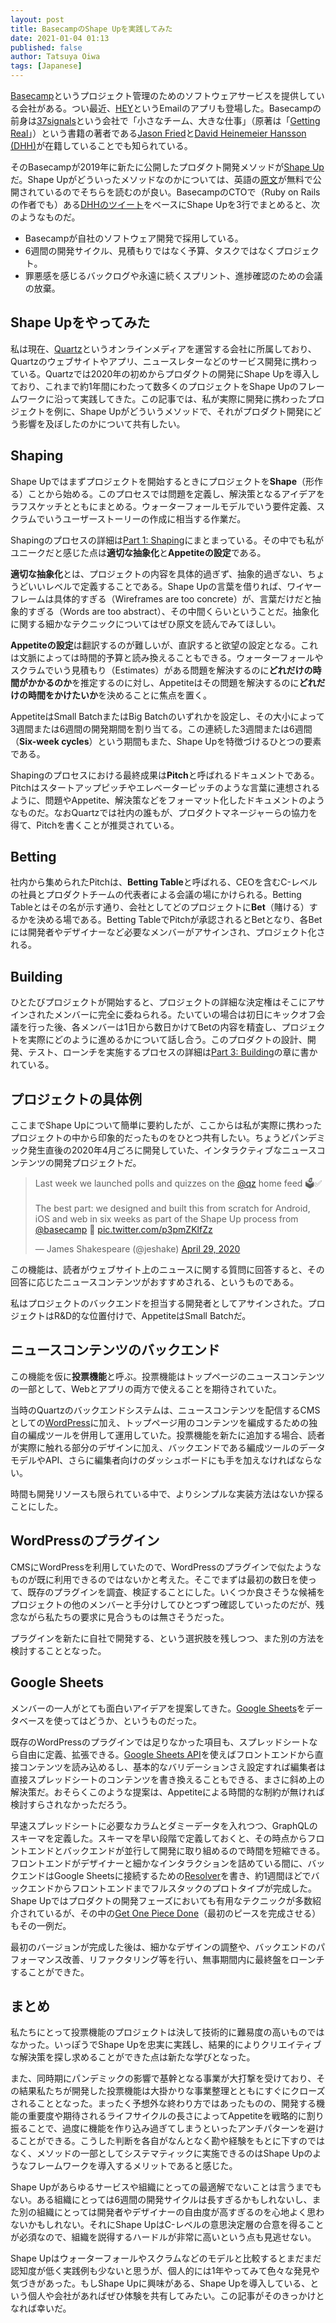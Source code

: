 ```yaml
---
layout: post
title: BasecampのShape Upを実践してみた
date: 2021-01-04 01:13
published: false
author: Tatsuya Oiwa
tags: [Japanese]
---
```


[Basecamp](https://basecamp.com/)というプロジェクト管理のためのソフトウェアサービスを提供している会社がある。つい最近、[HEY](https://hey.com/)というEmailのアプリも登場した。Basecampの前身は[37signals](https://37signals.com/)という会社で「小さなチーム、大きな仕事」（原著は「[Getting Real](https://basecamp.com/gettingreal)」）という書籍の著者である[Jason Fried](https://twitter.com/jasonfried)と[David Heinemeier Hansson (DHH)](https://twitter.com/dhh)が在籍していることでも知られている。

そのBasecampが2019年に新たに公開したプロダクト開発メソッドが[Shape Up](https://basecamp.com/shapeup)だ。Shape Upがどういったメソッドなのかについては、英語の[原文](https://basecamp.com/shapeup)が無料で公開されているのでそちらを読むのが良い。BasecampのCTOで（Ruby on Railsの作者でも）ある[DHHのツイート](https://twitter.com/dhh/status/1148963942116597766)をベースにShape Upを3行でまとめると、次のようなものだ。

- Basecampが自社のソフトウェア開発で採用している。
- 6週間の開発サイクル、見積もりではなく予算、タスクではなくプロジェクト。
- 罪悪感を感じるバックログや永遠に続くスプリント、進捗確認のための会議の放棄。

## Shape Upをやってみた

私は現在、[Quartz](https://qz.com/)というオンラインメディアを運営する会社に所属しており、Quartzのウェブサイトやアプリ、ニュースレターなどのサービス開発に携わっている。Quartzでは2020年の初めからプロダクトの開発にShape Upを導入しており、これまで約1年間にわたって数多くのプロジェクトをShape Upのフレームワークに沿って実践してきた。この記事では、私が実際に開発に携わったプロジェクトを例に、Shape Upがどういうメソッドで、それがプロダクト開発にどう影響を及ぼしたのかについて共有したい。

## Shaping

Shape Upではまずプロジェクトを開始するときにプロジェクトを**Shape**（形作る）ことから始める。このプロセスでは問題を定義し、解決策となるアイデアをラフスケッチとともにまとめる。ウォーターフォールモデルでいう要件定義、スクラムでいうユーザーストーリーの作成に相当する作業だ。

Shapingのプロセスの詳細は[Part 1: Shaping](https://basecamp.com/shapeup/1.1-chapter-02)にまとまっている。その中でも私がユニークだと感じた点は**適切な抽象化**と**Appetiteの設定**である。

**適切な抽象化**とは、プロジェクトの内容を具体的過ぎず、抽象的過ぎない、ちょうどいいレベルで定義することである。Shape Upの言葉を借りれば、ワイヤーフレームは具体的すぎる（Wireframes are too concrete）が、言葉だけだと抽象的すぎる（Words are too abstract）、その中間くらいということだ。抽象化に関する細かなテクニックについてはぜひ原文を読んでみてほしい。

**Appetiteの設定**は翻訳するのが難しいが、直訳すると欲望の設定となる。これは文脈によっては時間的予算と読み換えることもできる。ウォーターフォールやスクラムでいう見積もり（Estimates）がある問題を解決するのに**どれだけの時間がかかるのか**を推定するのに対し、Appetiteはその問題を解決するのに**どれだけの時間をかけたいか**を決めることに焦点を置く。

AppetiteはSmall BatchまたはBig Batchのいずれかを設定し、その大小によって3週間または6週間の開発期間を割り当てる。この連続した3週間または6週間（**Six-week cycles**）という期間もまた、Shape Upを特徴づけるひとつの要素である。

Shapingのプロセスにおける最終成果は**Pitch**と呼ばれるドキュメントである。Pitchはスタートアップピッチやエレベーターピッチのような言葉に連想されるように、問題やAppetite、解決策などをフォーマット化したドキュメントのようなものだ。なおQuartzでは社内の誰もが、プロダクトマネージャーらの協力を得て、Pitchを書くことが推奨されている。

## Betting

社内から集められたPitchは、**Betting Table**と呼ばれる、CEOを含むC-レベルの社員とプロダクトチームの代表者による会議の場にかけられる。Betting Tableとはその名が示す通り、会社としてどのプロジェクトに**Bet**（賭ける）するかを決める場である。Betting TableでPitchが承認されるとBetとなり、各Betには開発者やデザイナーなど必要なメンバーがアサインされ、プロジェクト化される。

## Building

ひとたびプロジェクトが開始すると、プロジェクトの詳細な決定権はそこにアサインされたメンバーに完全に委ねられる。たいていの場合は初日にキックオフ会議を行った後、各メンバーは1日から数日かけてBetの内容を精査し、プロジェクトを実際にどのように進めるかについて話し合う。このプロダクトの設計、開発、テスト、ローンチを実施するプロセスの詳細は[Part 3: Building](https://basecamp.com/shapeup/3.1-chapter-10)の章に書かれている。

## プロジェクトの具体例

ここまでShape Upについて簡単に要約したが、ここからは私が実際に携わったプロジェクトの中から印象的だったものをひとつ共有したい。ちょうどパンデミック発生直後の2020年4月ごろに開発していた、インタラクティブなニュースコンテンツの開発プロジェクトだ。

<blockquote class="twitter-tweet"><p lang="en" dir="ltr">Last week we launched polls and quizzes on the <a href="https://twitter.com/qz?ref_src=twsrc%5Etfw">@qz</a> home feed 🗳✅<br><br>The best part: we designed and built this from scratch for Android, iOS and web in six weeks as part of the Shape Up process from <a href="https://twitter.com/basecamp?ref_src=twsrc%5Etfw">@basecamp</a> 🚀 <a href="https://t.co/p3pmZKlfZz">pic.twitter.com/p3pmZKlfZz</a></p>&mdash; James Shakespeare (@jeshake) <a href="https://twitter.com/jeshake/status/1255547872755552258?ref_src=twsrc%5Etfw">April 29, 2020</a></blockquote> <script async src="https://platform.twitter.com/widgets.js" charset="utf-8"></script>

この機能は、読者がウェブサイト上のニュースに関する質問に回答すると、その回答に応じたニュースコンテンツがおすすめされる、というものである。

私はプロジェクトのバックエンドを担当する開発者としてアサインされた。プロジェクトはR&D的な位置付けで、AppetiteはSmall Batchだ。

## ニュースコンテンツのバックエンド

この機能を仮に**投票機能**と呼ぶ。投票機能はトップページのニュースコンテンツの一部として、Webとアプリの両方で使えることを期待されていた。

当時のQuartzのバックエンドシステムは、ニュースコンテンツを配信するCMSとしての[WordPress](https://wordpress.com/)に加え、トップページ用のコンテンツを編成するための独自の編成ツールを併用して運用していた。投票機能を新たに追加する場合、読者が実際に触れる部分のデザインに加え、バックエンドである編成ツールのデータモデルやAPI、さらに編集者向けのダッシュボードにも手を加えなければならない。

時間も開発リソースも限られている中で、よりシンプルな実装方法はないか探ることにした。

## WordPressのプラグイン

CMSにWordPressを利用していたので、WordPressのプラグインで似たようなものが既に利用できるのではないかと考えた。そこでまずは最初の数日を使って、既存のプラグインを調査、検証することにした。いくつか良さそうな候補をプロジェクトの他のメンバーと手分けしてひとつずつ確認していったのだが、残念ながら私たちの要求に見合うものは無さそうだった。

プラグインを新たに自社で開発する、という選択肢を残しつつ、また別の方法を検討することとなった。

## Google Sheets

メンバーの一人がとても面白いアイデアを提案してきた。[Google Sheets](https://www.google.com/sheets/about/)をデータベースを使ってはどうか、というものだった。

既存のWordPressのプラグインでは足りなかった項目も、スプレッドシートなら自由に定義、拡張できる。[Google Sheets API](https://developers.google.com/sheets/api)を使えばフロントエンドから直接コンテンツを読み込めるし、基本的なバリデーションさえ設定すれば編集者は直接スプレッドシートのコンテンツを書き換えることもできる、まさに斜め上の解決策だ。おそらくこのような提案は、Appetiteによる時間的な制約が無ければ検討すらされなかっただろう。

早速スプレッドシートに必要なカラムとダミーデータを入れつつ、GraphQLのスキーマを定義した。スキーマを早い段階で定義しておくと、その時点からフロントエンドとバックエンドが並行して開発に取り組めるので時間を短縮できる。フロントエンドがデザイナーと細かなインタラクションを詰めている間に、バックエンドはGoogle Sheetsに接続するための[Resolver](https://graphql.org/learn/execution/)を書き、約1週間ほどでバックエンドからフロントエンドまでフルスタックのプロトタイプが完成した。Shape Upではプロダクトの開発フェーズにおいても有用なテクニックが多数紹介されているが、その中の[Get One Piece Done](https://basecamp.com/shapeup/3.2-chapter-11)（最初のピースを完成させる）もその一例だ。

最初のバージョンが完成した後は、細かなデザインの調整や、バックエンドのパフォーマンス改善、リファクタリング等を行い、無事期間内に最終盤をローンチすることができた。

## まとめ

私たちにとって投票機能のプロジェクトは決して技術的に難易度の高いものではなかった。いっぽうでShape Upを忠実に実践し、結果的によりクリエイティブな解決策を探し求めることができた点は新たな学びとなった。

また、同時期にパンデミックの影響で基幹となる事業が大打撃を受けており、その結果私たちが開発した投票機能は大掛かりな事業整理とともにすぐにクローズされることとなった。まったく予想外な終わり方ではあったものの、開発する機能の重要度や期待されるライフサイクルの長さによってAppetiteを戦略的に割り振ることで、過度に機能を作り込み過ぎてしまうといったアンチパターンを避けることができる。こうした判断を各自がなんとなく勘や経験をもとに下すのではなく、メソッドの一部としてシステマティックに実施できるのはShape Upのようなフレームワークを導入するメリットであると感じた。

Shape Upがあらゆるサービスや組織にとっての最適解でないことは言うまでもない。ある組織にとっては6週間の開発サイクルは長すぎるかもしれないし、また別の組織にとっては開発者やデザイナーの自由度が高すぎるのを心地よく思わないかもしれない。それにShape UpはC-レベルの意思決定層の合意を得ることが必須なので、組織を説得するハードルが非常に高いという点も見逃せない。

Shape Upはウォーターフォールやスクラムなどのモデルと比較するとまだまだ認知度が低く実践例も少ないと思うが、個人的には1年やってみて色々な発見や気づきがあった。もしShape Upに興味がある、Shape Upを導入している、という個人や会社があればぜひ体験を共有してみたい。この記事がそのきっかけとなれば幸いだ。
